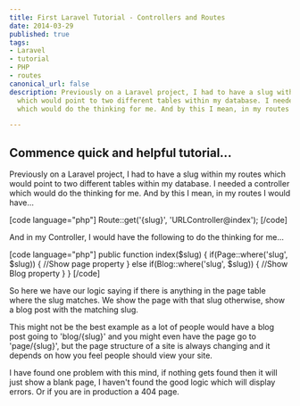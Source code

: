 ```yaml
---
title: First Laravel Tutorial - Controllers and Routes
date: 2014-03-29
published: true
tags:
- Laravel
- tutorial
- PHP
- routes
canonical_url: false
description: Previously on a Laravel project, I had to have a slug within my routes
  which would point to two different tables within my database. I needed a controller
  which would do the thinking for me. And by this I mean, in my routes I would have...

---
```

## Commence quick and helpful tutorial...

Previously on a Laravel project, I had to have a slug within my routes which would point to two different tables within my database. I needed a controller which would do the thinking for me. And by this I mean, in my routes I would have...

[code language="php"] Route::get('{slug}', 'URLController@index'); [/code]

And in my Controller, I would have the following to do the thinking for me...

[code language="php"] public function index($slug) { if(Page::where('slug', $slug)) { //Show page property } else if(Blog::where('slug', $slug)) { //Show Blog property } } [/code]

So here we have our logic saying if there is anything in the page table where the slug matches. We show the page with that slug otherwise, show a blog post with the matching slug.

This might not be the best example as a lot of people would have a blog post going to 'blog/{slug}' and you might even have the page go to 'page/{slug}', but the page structure of a site is always changing and it depends on how you feel people should view your site.

I have found one problem with this mind, if nothing gets found then it will just show a blank page, I haven't found the good logic which will display errors. Or if you are in production a 404 page.